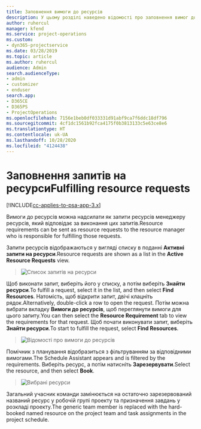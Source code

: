 ```yaml
---
title: Заповнення вимоги до ресурсів
description: У цьому розділі наведено відомості про заповнення вимог до ресурсів.
author: ruhercul
manager: kfend
ms.service: project-operations
ms.custom:
- dyn365-projectservice
ms.date: 03/28/2019
ms.topic: article
ms.author: ruhercul
audience: Admin
search.audienceType:
- admin
- customizer
- enduser
search.app:
- D365CE
- D365PS
- ProjectOperations
ms.openlocfilehash: 7156e1beb0df033331d91abf9ca7f6ddc18df796
ms.sourcegitcommit: 4cf1dc1561b92fca4175f0b3813133c5e63ce8e6
ms.translationtype: HT
ms.contentlocale: uk-UA
ms.lasthandoff: 10/28/2020
ms.locfileid: "4124438"
---
```

# <a name="fulfilling-resource-requests"></a><span data-ttu-id="ff047-103">Заповнення запитів на ресурси</span><span class="sxs-lookup"><span data-stu-id="ff047-103">Fulfilling resource requests</span></span>

[!INCLUDE[cc-applies-to-psa-app-3.x](../includes/cc-applies-to-psa-app-3x.md)]

<span data-ttu-id="ff047-104">Вимоги до ресурсів можна надсилати як запити ресурсів менеджеру ресурсів, який відповідає за виконання цих запитів.</span><span class="sxs-lookup"><span data-stu-id="ff047-104">Resource requirements can be sent as resource requests to the resource manager who is responsible for fulfilling those requests.</span></span>

<span data-ttu-id="ff047-105">Запити ресурсів відображаються у вигляді списку в поданні **Активні запити на ресурси**.</span><span class="sxs-lookup"><span data-stu-id="ff047-105">Resource requests are shown as a list in the **Active Resource Requests** view.</span></span>

> ![Список запитів на ресурси](media/Resource-Management-image59.png)

<span data-ttu-id="ff047-107">Щоб виконати запит, виберіть його у списку, а потім виберіть **Знайти ресурси**.</span><span class="sxs-lookup"><span data-stu-id="ff047-107">To fulfill a request, select it in the list, and then select **Find Resources**.</span></span> <span data-ttu-id="ff047-108">Натомість, щоб відкрити запит, двічі клацніть рядок.</span><span class="sxs-lookup"><span data-stu-id="ff047-108">Alternatively, double-click a row to open the request.</span></span> <span data-ttu-id="ff047-109">Потім можна вибрати вкладку **Вимоги до ресурсів**, щоб переглянути вимоги для цього запиту.</span><span class="sxs-lookup"><span data-stu-id="ff047-109">You can then select the **Resource Requirement** tab to view the requirements for that request.</span></span> <span data-ttu-id="ff047-110">Щоб почати виконувати запит, виберіть **Знайти ресурси**.</span><span class="sxs-lookup"><span data-stu-id="ff047-110">To start to fulfill the request, select **Find Resources**.</span></span>

> ![Відомості про вимоги до ресурсів](media/Resource-Management-image60.png)

<span data-ttu-id="ff047-112">Помічник з планування відобразиться з фільтруванням за відповідними вимогами.</span><span class="sxs-lookup"><span data-stu-id="ff047-112">The Schedule Assistant appears and is filtered by the requirements.</span></span> <span data-ttu-id="ff047-113">Виберіть ресурс, а потім натисніть **Зарезервувати**.</span><span class="sxs-lookup"><span data-stu-id="ff047-113">Select the resource, and then select **Book**.</span></span>

> ![Вибрані ресурси](media/Resource-Management-image61.png)

<span data-ttu-id="ff047-115">Загальний учасник команди замінюється на остаточно зарезервований названий ресурс у робочій групі проекту та призначення завдань у розкладі проекту.</span><span class="sxs-lookup"><span data-stu-id="ff047-115">The generic team member is replaced with the hard-booked named resource on the project team and task assignments in the project schedule.</span></span>

